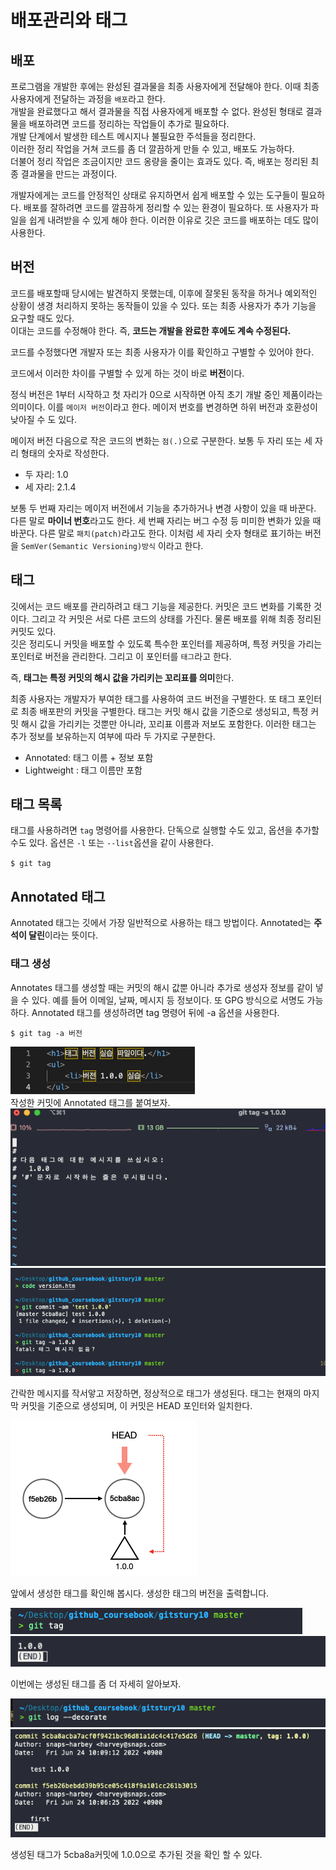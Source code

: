 # 배포관리와 태그 

## 배포

프로그램을 개발한 후에는 완성된 결과물을 최종 사용자에게 전달해야 한다. 이때 최종 사용자에게 전달하는 과정을 `배포`라고 한다.         
개발을 완료했다고 해서 결과물을 직접 사용자에게 배포할 수 없다. 완성된 형태로 결과물을 배포하려면 코드를 정리하는 작업들이 추가로 필요하다.  
개발 단계에서 발생한 테스트 메시지나 불필요한 주석들을 정리한다.  
이러한 정리 작업을 거쳐 코드를 좀 더 깔끔하게 만들 수 있고, 배포도 가능하다.  
더불어 정리 작업은 조금이지만 코드 옹량을 줄이는 효과도 있다. 즉, 배포는 정리된 최종 결과물을 만드는 과정이다.    

개발자에게는 코드를 안정적인 상태로 유지하면서 쉽게 배포할 수 있는 도구들이 필요하다. 배포를 잘하려면 코드를 깔끔하게 정리할 수 있는 환경이 필요하다. 또 사용자가 파일을 쉽게 내려받을 수 있게 해야 한다. 이러한 이유로 깃은 코드를 배포하는 데도 많이 사용한다.  


## 버전
코드를 배포할때 당시에는 발견하지 못했는데, 이후에 잘못된 동작을 하거나 예외적인 상황이 생경 처리하지 못하는 동작들이 있을 수 있다. 또는 최종 사용자가 추가 기능을 요구할 때도 있다.  
이대는 코드를 수정해야 한다. 즉, **코드는 개발을 완료한 후에도 계속 수정된다.**  

코드를 수정했다면 개발자 또는 최종 사용자가 이를 확인하고 구별할 수 있어야 한다.   

코드에서 이러한 차이를 구별할 수 있게 하는 것이 바로 **버전**이다.  

정식 버전은 1부터 시작하고 첫 자리가 0으로 시작하면 아직 초기 개발 중인 제품이라는 의미이다.  이를 `메이저 버전`이라고 한다.  메이저 번호를 변경하면 하위 버전과 호환성이 낮아질 수 도 있다.    

메이저 버전 다음으로 작은 코드의 변화는 `점(.)`으로 구분한다. 보통 두 자리 또는 세 자리 형태의 숫자로 작성한다.  

- 두 자리: 1.0
- 세 자리: 2.1.4    

보통 두 번째 자리는 메이저 버전에서 기능을 추가하거나 변경 사항이 있을 때 바꾼다. 다른 말로 **마이너 번호**라고도 한다.  세 번째 자리는 버그 수정 등 미미한 변화가 있을 때 바꾼다. 다른 말로 `패치(patch)`라고도 한다.  이처럼 세 자리 숫자 형태로 표기하는 버전을 `SemVer(Semantic Versioning)방식` 이라고 한다.  

 

## 태그

깃에서는 코드 배포를 관리하려고 태그 기능을 제공한다. 커밋은 코드 변화를 기록한 것이다. 그리고 각 커밋은 서로 다른 코드의 상태를 가진다. 물론 배포를 위해 최종 정리된 커밋도 있다.  
깃은 정리도니 커밋을 배포할 수 있도록 특수한 포인터를 제공하며, 특정 커밋을 가리는 포인터로 버전을 관리한다.  그리고 이 포인터를 `태그`라고 한다.  

즉, **태그는 특정 커밋의 해시 값을 가리키는 꼬리표를 의미**한다.  

최종 사용자는 개발자가 부여한 태그를 사용하여 코드 버전을 구별한다. 또 태그 포인터로 최종 배포판의 커밋을 구별한다. 태그는 커밋 해시 값을 기준으로 생성되고, 특정 커밋 해시 값을 가리키는 것뿐만 아니라, 꼬리표 이름과 저보도 포함한다.  이러한 태그는 추가 정보를 보유하는지 여부에 따라 두 가지로 구분한다.  

- Annotated: 태그 이름 + 정보 포함
- Lightweight : 태그 이름만 포함    
  
## 태그 목록
태그를 사용하려면 `tag` 명령어를 사용한다. 단독으로 실행할 수도 있고, 옵션을 추가할 수도 있다.  옵션은 `-l` 또는 `--list`옵션을 같이 사용한다.  

`$ git tag`   

## Annotated 태그

Annotated 태그는 깃에서 가장 일반적으로 사용하는 태그 방법이다. Annotated는 **주석이 달린**이라는 뜻이다.  

### 태그 생성
Annotates 태그를 생성할 때는 커밋의 해시 값뿐 아니라 추가로 생성자 정보를 같이 넣을 수 있다. 예를 들어 이메일, 날짜, 메시지 등 정보이다. 또 GPG 방식으로 서명도 가능하다. 
Annotated 태그를 생성하려면 tag 명령어 뒤에 -a 옵션을 사용한다.  

`$ git tag -a 버전`  

![태그 생성 1](images/img_102.png)   
작성한 커밋에 Annotated 태그를 붙여보자.    
![태그 생성 2](images/img_103.png)     
![태그 생성 3](images/img_104.png)    

간락한 메시지를 작서앟고 저장하면, 정상적으로 태그가 생성된다. 태그는 현재의 마지막 커밋을 기준으로 생성되며, 이 커밋은 HEAD 포인터와 일치한다.  

![태그 생성 4](images/img_105.png)   

앞에서 생성한 태그를 확인해 봅시다. 생성한 태그의 버전을 출력합니다.

![태그 생성 5](images/img_106.png)   
![태그 생성 6](images/img_107.png)   

이번에는 생성된 태그를 좀 더 자세히 알아보자.   

![태그 생성 7](images/img_108.png)   
![태그 생성 8](images/img_109.png)   

생성된 태그가 5cba8a커밋에 1.0.0으로 추가된 것을 확인 할 수 있다.  
